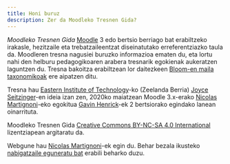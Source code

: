 ```yaml
---
title: Honi buruz
description: Zer da Moodleko Tresnen Gida?
---
```


_Moodleko Tresnen Gida_ [Moodle][moodle] 3 edo bertsio berriago bat erabiltzeko irakasle, hezitzaile eta trebatzaileentzat diseinatutako erreferentziazko taula da. Moodleren tresna nagusiei buruzko informazioa ematen du, eta lortu nahi den helburu pedagogikoaren arabera tresnarik egokienak aukeratzen laguntzen du. Tresna bakoitza erabiltzean lor daitezkeen [Bloom-en maila taxonomikoak][bloom] ere aipatzen ditu.

Tresna hau [Eastern Institute of Technology](https://www.eit.ac.nz/)-ko (Zeelanda Berria) [Joyce Seitzinger](https://twitter.com/catspyjamasnz)-en ideia izan zen, 2020ko maiatzean Moodle 3.x-erako [Nicolas Martignoni][nm]-eko egokitua [Gavin Henrick](https://twitter.com/ghenrick)-ek 2 bertsiorako egindako lanean oinarrituta.

Moodleko Tresnen Gida [Creative Commons BY-NC-SA 4.0 International][cc] lizentziapean argitaratu da.

Webgune hau [Nicolas Martignoni][nm]-ek egin du. Behar bezala ikusteko [nabigatzaile eguneratu bat][browser] erabili beharko duzu.

 [moodle]: https://moodle.org/
 [bloom]: https://en.wikipedia.org/wiki/Bloom%27s_taxonomy
 [cc]: https://creativecommons.org/licenses/by-nc-sa/4.0/
 [browser]: https://browsehappy.com/
 [nm]: https://blog.martignoni.net/a-propos/
